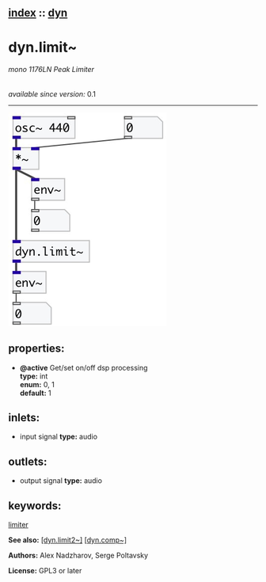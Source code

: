 [index](index.html) :: [dyn](category_dyn.html)
---

# dyn.limit~

###### mono 1176LN Peak Limiter

*available since version:* 0.1

---




[![example](../examples/img/dyn.limit~.jpg)](../examples/pd/dyn.limit~.pd)







## properties:

* **@active** 
Get/set on/off dsp processing<br>
__type:__ int<br>
__enum:__ 0, 1<br>
__default:__ 1<br>



## inlets:

* input signal 
__type:__ audio<br>



## outlets:

* output signal
__type:__ audio<br>



## keywords:

[limiter](keywords/limiter.html)



**See also:**
[\[dyn.limit2~\]](dyn.limit2~.html)
[\[dyn.comp~\]](dyn.comp~.html)




**Authors:** Alex Nadzharov, Serge Poltavsky




**License:** GPL3 or later






